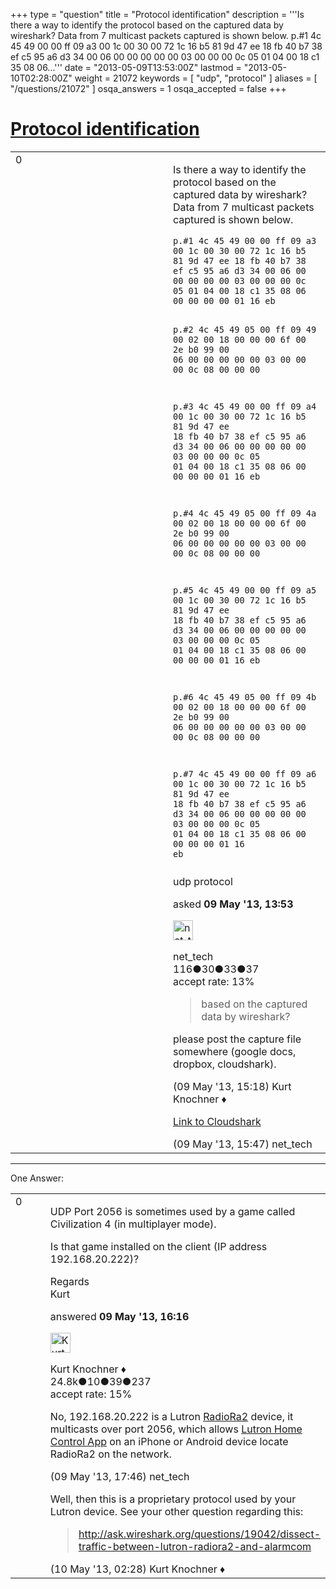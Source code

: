 +++
type = "question"
title = "Protocol identification"
description = '''Is there a way to identify the protocol based on the captured data by wireshark?  Data from 7 multicast packets captured is shown below. p.#1 4c 45 49 00 00 ff 09 a3 00 1c 00 30 00 72 1c 16 b5 81 9d 47 ee 18 fb 40 b7 38 ef c5 95 a6 d3 34 00 06 00 00 00 00 00 03 00 00 00 0c 05 01 04 00 18 c1 35 08 06...'''
date = "2013-05-09T13:53:00Z"
lastmod = "2013-05-10T02:28:00Z"
weight = 21072
keywords = [ "udp", "protocol" ]
aliases = [ "/questions/21072" ]
osqa_answers = 1
osqa_accepted = false
+++

<div class="headNormal">

# [Protocol identification](/questions/21072/protocol-identification)

</div>

<div id="main-body">

<div id="askform">

<table id="question-table" style="width:100%;"><colgroup><col style="width: 50%" /><col style="width: 50%" /></colgroup><tbody><tr class="odd"><td style="width: 30px; vertical-align: top"><div class="vote-buttons"><span id="post-21072-upvote" class="ajax-command post-vote up" rel="nofollow" title="I like this post (click again to cancel)"> </span><div id="post-21072-score" class="post-score" title="current number of votes">0</div><span id="post-21072-downvote" class="ajax-command post-vote down" rel="nofollow" title="I dont like this post (click again to cancel)"> </span> <span id="favorite-mark" class="ajax-command favorite-mark" rel="nofollow" title="mark/unmark this question as favorite (click again to cancel)"> </span><div id="favorite-count" class="favorite-count"></div></div></td><td><div id="item-right"><div class="question-body"><p>Is there a way to identify the protocol based on the captured data by wireshark? Data from 7 multicast packets captured is shown below.</p><pre><code>p.#1 4c 45 49 00 00 ff 09 a3 00 1c 00 30 00 72 1c 16 b5 81 9d 47 ee 18 fb 40 b7 38 ef c5 95 a6 d3 34 00 06 00 00 00 00 00 03 00 00 00 0c 05 01 04 00 18 c1 35 08 06 00 00 00 00 01 16 eb

p.#2 4c 45 49 05 00 ff 09 49 00 02 00 18 00 00 00 6f 00 2e b0 99 00 06 00 00 00 00 00 03 00 00 00 0c 08 00 00 00

p.#3 4c 45 49 00 00 ff 09 a4 00 1c 00 30 00 72 1c 16 b5 81 9d 47 ee 18 fb 40 b7 38 ef c5 95 a6 d3 34 00 06 00 00 00 00 00 03 00 00 00 0c 05 01 04 00 18 c1 35 08 06 00 00 00 00 01 16 eb

p.#4 4c 45 49 05 00 ff 09 4a 00 02 00 18 00 00 00 6f 00 2e b0 99 00 06 00 00 00 00 00 03 00 00 00 0c 08 00 00 00

p.#5 4c 45 49 00 00 ff 09 a5 00 1c 00 30 00 72 1c 16 b5 81 9d 47 ee 18 fb 40 b7 38 ef c5 95 a6 d3 34 00 06 00 00 00 00 00 03 00 00 00 0c 05 01 04 00 18 c1 35 08 06 00 00 00 00 01 16 eb

p.#6 4c 45 49 05 00 ff 09 4b 00 02 00 18 00 00 00 6f 00 2e b0 99 00 06 00 00 00 00 00 03 00 00 00 0c 08 00 00 00

p.#7 4c 45 49 00 00 ff 09 a6 00 1c 00 30 00 72 1c 16 b5 81 9d 47 ee 18 fb 40 b7 38 ef c5 95 a6 d3 34 00 06 00 00 00 00 00 03 00 00 00 0c 05 01 04 00 18 c1 35 08 06 00 00 00 00 01 16 eb</code></pre></div><div id="question-tags" class="tags-container tags"><span class="post-tag tag-link-udp" rel="tag" title="see questions tagged &#39;udp&#39;">udp</span> <span class="post-tag tag-link-protocol" rel="tag" title="see questions tagged &#39;protocol&#39;">protocol</span></div><div id="question-controls" class="post-controls"></div><div class="post-update-info-container"><div class="post-update-info post-update-info-user"><p>asked <strong>09 May '13, 13:53</strong></p><img src="https://secure.gravatar.com/avatar/bcfdf26904f3a8a9fb69c7ca0dc5e7b1?s=32&amp;d=identicon&amp;r=g" class="gravatar" width="32" height="32" alt="net_tech&#39;s gravatar image" /><p><span>net_tech</span><br />
<span class="score" title="116 reputation points">116</span><span title="30 badges"><span class="badge1">●</span><span class="badgecount">30</span></span><span title="33 badges"><span class="silver">●</span><span class="badgecount">33</span></span><span title="37 badges"><span class="bronze">●</span><span class="badgecount">37</span></span><br />
<span class="accept_rate" title="Rate of the user&#39;s accepted answers">accept rate:</span> <span title="net_tech has 2 accepted answers">13%</span></p></div></div><div id="comments-container-21072" class="comments-container"><span id="21073"></span><div id="comment-21073" class="comment"><div id="post-21073-score" class="comment-score"></div><div class="comment-text"><blockquote><p>based on the captured data by wireshark?</p></blockquote><p>please post the capture file somewhere (google docs, dropbox, cloudshark).</p></div><div id="comment-21073-info" class="comment-info"><span class="comment-age">(09 May '13, 15:18)</span> <span class="comment-user userinfo">Kurt Knochner ♦</span></div></div><span id="21074"></span><div id="comment-21074" class="comment"><div id="post-21074-score" class="comment-score"></div><div class="comment-text"><p><a href="http://cloudshark.org/captures/c90ed11d7b26">Link to Cloudshark</a></p></div><div id="comment-21074-info" class="comment-info"><span class="comment-age">(09 May '13, 15:47)</span> <span class="comment-user userinfo">net_tech</span></div></div></div><div id="comment-tools-21072" class="comment-tools"></div><div class="clear"></div><div id="comment-21072-form-container" class="comment-form-container"></div><div class="clear"></div></div></td></tr></tbody></table>

------------------------------------------------------------------------

<div class="tabBar">

<span id="sort-top"></span>

<div class="headQuestions">

One Answer:

</div>

</div>

<span id="21075"></span>

<div id="answer-container-21075" class="answer">

<table style="width:100%;"><colgroup><col style="width: 50%" /><col style="width: 50%" /></colgroup><tbody><tr class="odd"><td style="width: 30px; vertical-align: top"><div class="vote-buttons"><span id="post-21075-upvote" class="ajax-command post-vote up" rel="nofollow" title="I like this post (click again to cancel)"> </span><div id="post-21075-score" class="post-score" title="current number of votes">0</div><span id="post-21075-downvote" class="ajax-command post-vote down" rel="nofollow" title="I dont like this post (click again to cancel)"> </span></div></td><td><div class="item-right"><div class="answer-body"><p>UDP Port 2056 is sometimes used by a game called Civilization 4 (in multiplayer mode).</p><p>Is that game installed on the client (IP address 192.168.20.222)?</p><p>Regards<br />
Kurt</p></div><div class="answer-controls post-controls"></div><div class="post-update-info-container"><div class="post-update-info post-update-info-user"><p>answered <strong>09 May '13, 16:16</strong></p><img src="https://secure.gravatar.com/avatar/23b7bf5b13bc2c98b2e8aa9869ca5d75?s=32&amp;d=identicon&amp;r=g" class="gravatar" width="32" height="32" alt="Kurt%20Knochner&#39;s gravatar image" /><p><span>Kurt Knochner ♦</span><br />
<span class="score" title="24767 reputation points"><span>24.8k</span></span><span title="10 badges"><span class="badge1">●</span><span class="badgecount">10</span></span><span title="39 badges"><span class="silver">●</span><span class="badgecount">39</span></span><span title="237 badges"><span class="bronze">●</span><span class="badgecount">237</span></span><br />
<span class="accept_rate" title="Rate of the user&#39;s accepted answers">accept rate:</span> <span title="Kurt Knochner has 344 accepted answers">15%</span> </br></p></div></div><div id="comments-container-21075" class="comments-container"><span id="21076"></span><div id="comment-21076" class="comment"><div id="post-21076-score" class="comment-score"></div><div class="comment-text"><p>No, 192.168.20.222 is a Lutron <a href="http://www.lutron.com/en-US/Products/Pages/WholeHomeSystems/RadioRA2/Overview.aspx">RadioRa2</a> device, it multicasts over port 2056, which allows <a href="https://play.google.com/store/apps/details?id=com.lutron.lutronhomeplus&amp;feature=search_result#?t=W251bGwsMSwyLDEsImNvbS5sdXRyb24ubHV0cm9uaG9tZXBsdXMiXQ..">Lutron Home Control App</a> on an iPhone or Android device locate RadioRa2 on the network.</p></div><div id="comment-21076-info" class="comment-info"><span class="comment-age">(09 May '13, 17:46)</span> <span class="comment-user userinfo">net_tech</span></div></div><span id="21083"></span><div id="comment-21083" class="comment"><div id="post-21083-score" class="comment-score"></div><div class="comment-text"><p>Well, then this is a proprietary protocol used by your Lutron device. See your other question regarding this:</p><blockquote><p><a href="http://ask.wireshark.org/questions/19042/dissect-traffic-between-lutron-radiora2-and-alarmcom">http://ask.wireshark.org/questions/19042/dissect-traffic-between-lutron-radiora2-and-alarmcom</a></p></blockquote></div><div id="comment-21083-info" class="comment-info"><span class="comment-age">(10 May '13, 02:28)</span> <span class="comment-user userinfo">Kurt Knochner ♦</span></div></div></div><div id="comment-tools-21075" class="comment-tools"></div><div class="clear"></div><div id="comment-21075-form-container" class="comment-form-container"></div><div class="clear"></div></div></td></tr></tbody></table>

</div>

<div class="paginator-container-left">

</div>

</div>

</div>

